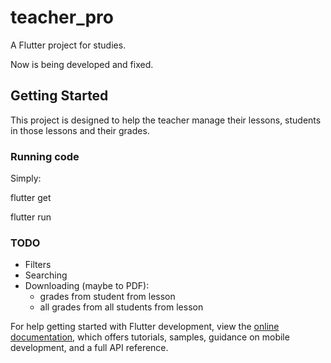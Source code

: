 # teacher_pro

A Flutter project for studies.


Now is being developed and fixed.

## Getting Started


This project is designed to help the teacher manage their lessons, 
students in those lessons and their grades.

### Running code


Simply:


flutter get


flutter run


### TODO

- Filters
- Searching
- Downloading  (maybe to PDF):
    - grades from student from lesson
    - all grades from all students from lesson

For help getting started with Flutter development, view the
[online documentation](https://docs.flutter.dev/), which offers tutorials,
samples, guidance on mobile development, and a full API reference.

